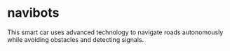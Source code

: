 # navibots
This smart car uses advanced technology to navigate roads autonomously while avoiding obstacles and detecting signals. 
